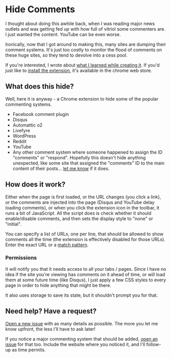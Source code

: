 # Hide Comments

I thought about doing this awhile back, when I was reading major news outlets and was getting fed up with how full of vitriol some commenters are. I just wanted the content. YouTube can be even worse.

Ironically, now that I got around to making this, many sites are dumping their comment systems. It's just too costly to monitor the flood of comments on these huge sites, so they tend to devolve into a cess pool.

If you're interested, I wrote about [what I learned while creating it](https://grantwinney.com/a-new-chrome-extension-for-hiding-comments/). If you'd just like to [install the extension](https://chrome.google.com/webstore/detail/hide-comments/bmhkdngdngchlneelllmdennfpmepbnc), it's available in the chrome web store.

## What does this hide?

Well, here it is anyway - a Chrome extension to hide some of the popular commenting systems.

* Facebook comment plugin
* Disqus
* Automattic o2
* Livefyre
* WordPress
* Reddit
* YouTube
* Any other comment system where someone happened to assign the ID "comments" or "respond". Hopefully this doesn't hide anything unexpected, like some site that assigned the "comments" ID to the main content of their posts... [let me know](https://github.com/grantwinney/chrome-extension-block-comments/issues/new) if it does.

## How does it work?

Either when the page is first loaded, or the URL changes (you click a link), or the comments are injected into the page (Disqus and YouTube delay loading comments), or when you click the extension icon in the toolbar, it runs a bit of JavaScript. All the script does is check whether it should enable/disable comments, and then sets the display style to "none" or "initial".

You can specify a list of URLs, one per line, that should be allowed to show comments all the time (the extension is effectively disabled for those URLs). Enter the exact URL or a [match pattern](https://developer.chrome.com/extensions/match_patterns).

### Permissions

It will notify you that it needs access to all your tabs / pages. Since I have no idea if the site you're viewing has comments on it ahead of time, or will load them at some future time (like Disqus), I just apply a few CSS styles to every page in order to hide anything that might be there.

It also uses storage to save its state, but it shouldn't prompt you for that.

## Need help? Have a request?

[Open a new issue](https://github.com/grantwinney/chrome-extension-block-comments/issues/new) with as many details as possible. The more you let me know upfront, the less I'll have to ask later!

If you notice a major commenting system that should be added, [open an issue](https://github.com/grantwinney/chrome-extension-block-comments/issues/new) for that too. Include the website where you noticed it, and I'll follow-up as time permits.
